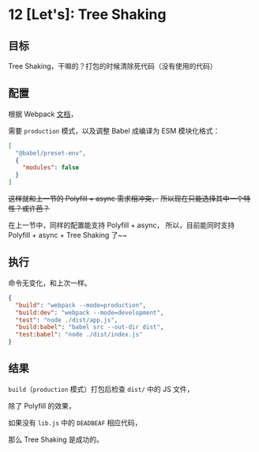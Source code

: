 # 12 [Let's]: Tree Shaking

## 目标

Tree Shaking，干嘛的？打包的时候清除死代码（没有使用的代码）

## 配置

根据 Webpack [文档](https://webpack.js.org/guides/tree-shaking/#conclusion)，

需要 `production` 模式，以及调整 Babel 成编译为 ESM 模块化格式：

```json
[
  "@babel/preset-env",
  {
    "modules": false
  }
]
```

~~这样就和上一节的 Polyfill + async 需求相冲突，~~
~~所以现在只能选择其中一个特性？或许芭？~~

在上一节中，同样的配置能支持 Polyfill + async，
所以，目前能同时支持 Polyfill + async + Tree Shaking 了~~

## 执行

命令无变化，和上次一样。

```json
{
  "build": "webpack --mode=production",
  "build:dev": "webpack --mode=development",
  "test": "node ./dist/app.js",
  "build:babel": "babel src --out-dir dist",
  "test:babel": "node ./dist/index.js"
}
```

## 结果

`build`（`production` 模式）打包后检查 `dist/` 中的 JS 文件，

除了 Polyfill 的效果，

如果没有 `lib.js` 中的 `DEADBEAF` 相应代码，

那么 Tree Shaking 是成功的。
